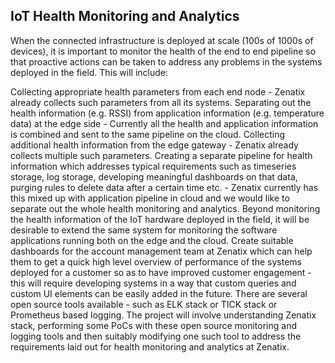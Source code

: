 ## IoT Health Monitoring and Analytics
When the connected infrastructure is deployed at scale (100s of 1000s of devices), it is important to monitor the health of the end to end pipeline so that proactive actions can be taken to address any problems in the systems deployed in the field. This will include:

Collecting appropriate health parameters from each end node - Zenatix already collects such parameters from all its systems.
Separating out the health information (e.g. RSSI) from application information (e.g. temperature data) at the edge side - Currently all the health and application information is combined and sent to the same pipeline on the cloud.
Collecting additional health information from the edge gateway - Zenatix already collects multiple such parameters.
Creating a separate pipeline for health information which addresses typical requirements such as timeseries storage, log storage, developing meaningful dashboards on that data, purging rules to delete data after a certain time etc. - Zenatix currently has this mixed up with application pipeline in cloud and we would like to separate out the whole health monitoring and analytics.
Beyond monitoring the health information of the IoT hardware deployed in the field, it will be desirable to extend the same system for monitoring the software applications running both on the edge and the cloud.
Create suitable dashboards for the account management team at Zenatix which can help them to get a quick high level overview of performance of the systems deployed for a customer so as to have improved customer engagement - this will require developing systems in a way that custom queries and custom UI elements can be easily added in the future.
There are several open source tools available - such as ELK stack or TICK stack or Prometheus based logging. The project will involve understanding Zenatix stack, performing some PoCs with these open source monitoring and logging tools and then suitably modifying one such tool to address the requirements laid out for health monitoring and analytics at Zenatix.
